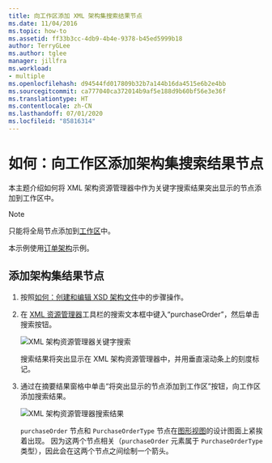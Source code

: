 ```yaml
---
title: 向工作区添加 XML 架构集搜索结果节点
ms.date: 11/04/2016
ms.topic: how-to
ms.assetid: ff33b3cc-4db9-4b4e-9378-b45ed5999b18
author: TerryGLee
ms.author: tglee
manager: jillfra
ms.workload:
- multiple
ms.openlocfilehash: d94544fd017809b32b7a144b16da4515e6b2e4bb
ms.sourcegitcommit: ca777040ca372014b9af5e188d9b60bf56e3e36f
ms.translationtype: HT
ms.contentlocale: zh-CN
ms.lasthandoff: 07/01/2020
ms.locfileid: "85816314"
---
```

# <a name="how-to-add-schema-set-search-result-nodes-to-the-workspace"></a>如何：向工作区添加架构集搜索结果节点

本主题介绍如何将 XML 架构资源管理器中作为关键字搜索结果突出显示的节点添加到工作区中。

> [!NOTE]
> 只能将全局节点添加到[工作区](../xml-tools/xml-schema-designer-workspace.md)中。

本示例使用[订单架构](../xml-tools/sample-xsd-file-purchase-order-schema.md)示例。

## <a name="to-add-schema-set-result-nodes"></a>添加架构集结果节点

1. 按照[如何：创建和编辑 XSD 架构文件](../xml-tools/how-to-create-and-edit-an-xsd-schema-file.md)中的步骤操作。

2. 在 [XML 资源管理器](../xml-tools/xml-schema-explorer.md)工具栏的搜索文本框中键入“purchaseOrder”，然后单击搜索按钮。

     ![XML 架构资源管理器关键字搜索](../xml-tools/media/schemaexplorersearch.gif)

     搜索结果将突出显示在 XML 架构资源管理器中，并用垂直滚动条上的刻度标记。

3. 通过在摘要结果窗格中单击“将突出显示的节点添加到工作区”按钮，向工作区添加搜索结果。

     ![XML 架构资源管理器搜索结果](../xml-tools/media/schemaexplorersearchresult.gif)

     `purchaseOrder` 节点和 `PurchaseOrderType` 节点在[图形视图](../xml-tools/graph-view.md)的设计图面上紧挨着出现。 因为这两个节点相关（`purchaseOrder` 元素属于 `PurchaseOrderType` 类型），因此会在这两个节点之间绘制一个箭头。
